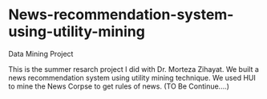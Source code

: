 # News-recommendation-system-using-utility-mining
Data Mining Project

This is the summer resarch project I did with Dr. Morteza Zihayat.
We built a news recommendation system using utility mining technique. 
We used HUI to mine the News Corpse to get rules of news. (TO Be Continue....)
